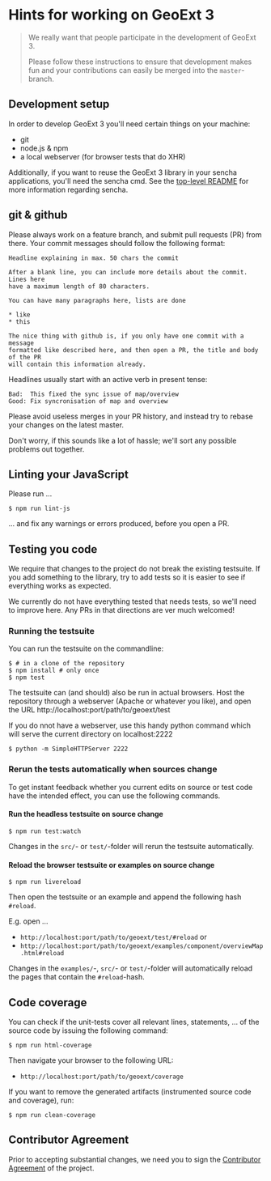 # Hints for working on GeoExt 3

> We really want that people participate in the development of GeoExt 3.
>
> Please follow these instructions to ensure that development makes fun and your
> contributions can easily be merged into the `master`-branch. 


## Development setup

In order to develop GeoExt 3 you'll need certain things on your machine:

* git
* node.js & npm
* a local webserver (for browser tests that do XHR)

Additionally, if you want to reuse the GeoExt 3 library in your sencha
applications, you'll need the sencha cmd. See the [top-level README](README.md)
for more information regarding sencha.


## git & github

Please always work on a feature branch, and submit pull requests (PR) from
there. Your commit messages should follow the following format:

```
Headline explaining in max. 50 chars the commit

After a blank line, you can include more details about the commit. Lines here
have a maximum length of 80 characters.

You can have many paragraphs here, lists are done

* like
* this

The nice thing with github is, if you only have one commit with a message 
formatted like described here, and then open a PR, the title and body of the PR
will contain this information already.
```

Headlines usually start with an active verb in present tense:

```
Bad:  This fixed the sync issue of map/overview
Good: Fix syncronisation of map and overview
```

Please avoid useless merges in your PR history, and instead try to rebase your
changes on the latest master.

Don't worry, if this sounds like a lot of hassle; we'll sort any possible
problems out together.

## Linting your JavaScript

Please run …

```shell
$ npm run lint-js
```

… and fix any warnings or errors produced, before you open a PR.
    

## Testing you code

We require that changes to the project do not break the existing testsuite. If
you add something to the library, try to add tests so it is easier to see if
everything works as expected.

We currently do not have everything tested that needs tests, so we'll need to
improve here. Any PRs in that directions are ver much welcomed!


### Running the testsuite

You can run the testsuite on the commandline:

```shell
$ # in a clone of the repository
$ npm install # only once
$ npm test
```

The testsuite can (and should) also be run in actual browsers. Host the
repository through a webserver (Apache or whatever you like), and open the URL
http://localhost:port/path/to/geoext/test

If you do nnot have a webserver, use this handy python command which will serve
the current directory on localhost:2222

```shell
$ python -m SimpleHTTPServer 2222
```


### Rerun the tests automatically when sources change

To get instant feedback whether you current edits on source or test code have the
intended effect, you can use the following commands.


#### Run the headless testsuite on source change

```shell
$ npm run test:watch
```

Changes in the `src/`- or `test/`-folder will rerun the testsuite automatically.


#### Reload the browser testsuite or examples on source change

```shell
$ npm run livereload
```

Then open the testsuite or an example and append the following hash `#reload`.

E.g. open …

  * `http://localhost:port/path/to/geoext/test/#reload` or
  * `http://localhost:port/path/to/geoext/examples/component/overviewMap.html#reload`

Changes in the `examples/`-, `src/`- or `test/`-folder will automatically reload
the pages that contain the `#reload`-hash.


## Code coverage

You can check if the unit-tests cover all relevant lines, statements, … of the
source code by issuing the following command:

```shell
$ npm run html-coverage
```

Then navigate your browser to the following URL:

* `http://localhost:port/path/to/geoext/coverage`

If you want to remove the generated artifacts (instrumented source code and
coverage), run:

```shell
$ npm run clean-coverage
```


## Contributor Agreement

Prior to accepting substantial changes, we need you to sign the [Contributor
Agreement](http://trac.geoext.org/browser/docs/contributor_agreements/geoext_agreement.pdf?format=raw)
of the project.





